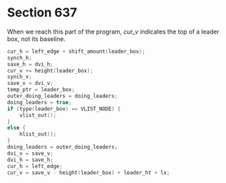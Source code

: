 # Section 637

When we reach this part of the program, *cur_v* indicates the top of a leader box, not its baseline.

```c << Output a leader box at |cur_v|, then advance |cur_v| by |leader_ht + lx| >>=
cur_h = left_edge + shift_amount(leader_box);
synch_h;
save_h = dvi_h;
cur_v += height(leader_box);
synch_v;
save_v = dvi_v;
temp_ptr = leader_box;
outer_doing_leaders = doing_leaders;
doing_leaders = true;
if (type(leader_box) == VLIST_NODE) {
    vlist_out();
}
else {
    hlist_out();
}
doing_leaders = outer_doing_leaders;
dvi_v = save_v;
dvi_h = save_h;
cur_h = left_edge;
cur_v = save_v - height(leader_box) + leader_ht + lx;
```
